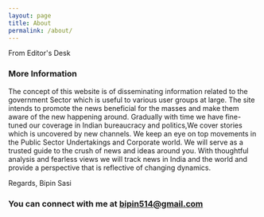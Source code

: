 ```yaml
---
layout: page
title: About
permalink: /about/
---
```


 
From Editor's Desk

### More Information

The concept of this website is of disseminating information related to the government Sector which is useful to various user groups at large. The site intends to promote the news  beneficial for the masses and make them aware of the new happening around. Gradually with time we have fine-tuned our coverage  in Indian bureaucracy and politics,We cover stories which is uncovered by new channels. We keep an eye on top movements in the Public Sector Undertakings and Corporate world.  We will serve as a trusted guide to the crush of news and ideas around you. With thoughtful analysis and fearless views we will track news in India and the world and provide a perspective that is reflective of changing dynamics.

Regards,
Bipin Sasi

### You can connect with me at [bipin514@gmail.com](mailto:bipin514@gmail.com)
 